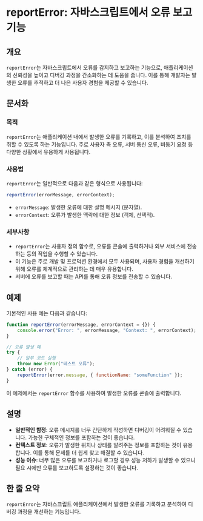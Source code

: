 <!--
Meta Description: # reportError: 자바스크립트에서 오류 보고 기능 ## 개요 `reportError`는 자바스크립트에서 오류를 감지하고 보고하는 기능으로, 애플리케이션의 신뢰성을 높이고 디버깅 과정을 간소화하는 데 도움을 줍니다. 이를 통해 개발자는 발생한 오류를 추적하고 더...
Meta Keywords: reporterror, 오류를, 발생한, 있습니다, error
-->

# reportError: 자바스크립트에서 오류 보고 기능

## 개요
`reportError`는 자바스크립트에서 오류를 감지하고 보고하는 기능으로, 애플리케이션의 신뢰성을 높이고 디버깅 과정을 간소화하는 데 도움을 줍니다. 이를 통해 개발자는 발생한 오류를 추적하고 더 나은 사용자 경험을 제공할 수 있습니다.

## 문서화
### 목적
`reportError`는 애플리케이션 내에서 발생한 오류를 기록하고, 이를 분석하여 조치를 취할 수 있도록 하는 기능입니다. 주로 사용자 측 오류, 서버 통신 오류, 비동기 요청 등 다양한 상황에서 유용하게 사용됩니다.

### 사용법
`reportError`는 일반적으로 다음과 같은 형식으로 사용됩니다:

```javascript
reportError(errorMessage, errorContext);
```

- `errorMessage`: 발생한 오류에 대한 설명 메시지 (문자열).
- `errorContext`: 오류가 발생한 맥락에 대한 정보 (객체, 선택적).

### 세부사항
- `reportError`는 사용자 정의 함수로, 오류를 콘솔에 출력하거나 외부 서비스에 전송하는 등의 작업을 수행할 수 있습니다.
- 이 기능은 주로 개발 및 프로덕션 환경에서 모두 사용되며, 사용자 경험을 개선하기 위해 오류를 체계적으로 관리하는 데 매우 유용합니다.
- 서버에 오류를 보고할 때는 API를 통해 오류 정보를 전송할 수 있습니다.

## 예제
기본적인 사용 예는 다음과 같습니다:

```javascript
function reportError(errorMessage, errorContext = {}) {
    console.error("Error: ", errorMessage, "Context: ", errorContext);
}

// 오류 발생 예
try {
    // 일부 코드 실행
    throw new Error("테스트 오류");
} catch (error) {
    reportError(error.message, { functionName: "someFunction" });
}
```

이 예제에서는 `reportError` 함수를 사용하여 발생한 오류를 콘솔에 출력합니다.

## 설명
- **일반적인 함정**: 오류 메시지를 너무 간단하게 작성하면 디버깅이 어려워질 수 있습니다. 가능한 구체적인 정보를 포함하는 것이 좋습니다.
- **컨텍스트 정보**: 오류가 발생한 위치나 상태를 알려주는 정보를 포함하는 것이 유용합니다. 이를 통해 문제를 더 쉽게 찾고 해결할 수 있습니다.
- **성능 이슈**: 너무 많은 오류를 보고하거나 로그할 경우 성능 저하가 발생할 수 있으니 필요 시에만 오류를 보고하도록 설정하는 것이 좋습니다.

## 한 줄 요약
`reportError`는 자바스크립트 애플리케이션에서 발생한 오류를 기록하고 분석하여 디버깅 과정을 개선하는 기능입니다.